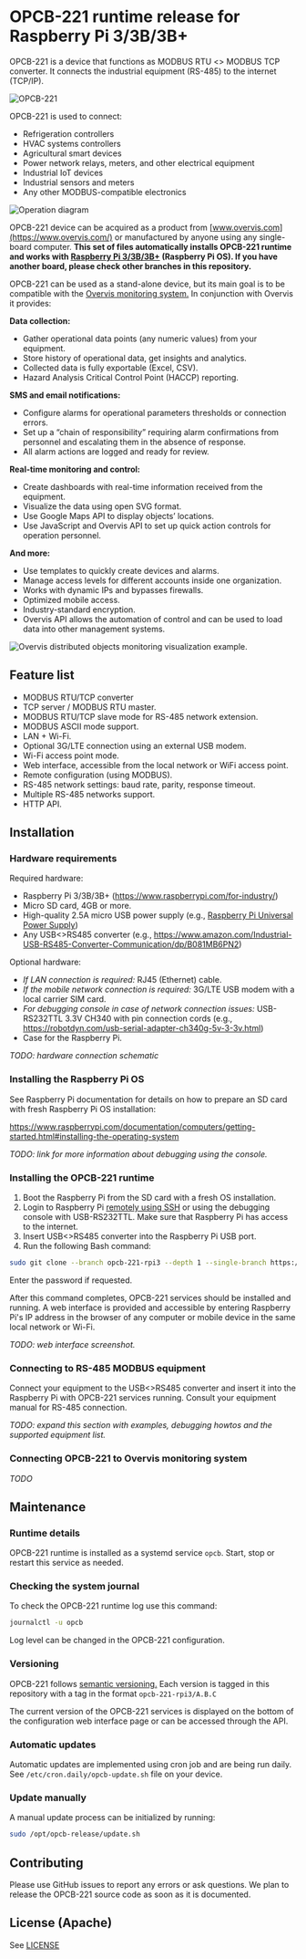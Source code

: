 # OPCB-221 runtime release for Raspberry Pi 3/3B/3B+

OPCB-221 is a device that functions as MODBUS RTU <> MODBUS TCP converter. It
connects the industrial equipment (RS-485) to the internet (TCP/IP).

![OPCB-221](./docs/opcb-221.png)

OPCB-221 is used to connect:

-   Refrigeration controllers
-   HVAC systems controllers
-   Agricultural smart devices
-   Power network relays, meters, and other electrical equipment
-   Industrial IoT devices
-   Industrial sensors and meters
-   Any other MODBUS-compatible electronics

![Operation diagram](./docs/operation-diagram.svg)

OPCB-221 device can be acquired as a product from
[www.overvis.com](https://www.overvis.com/) or manufactured by anyone using any
single-board computer. **This set of files automatically installs OPCB-221
runtime and works with
[Raspberry Pi 3/3B/3B+](https://www.raspberrypi.com/for-industry/) (Raspberry Pi
OS). If you have another board, please check other branches in this
repository.**

OPCB-221 can be used as a stand-alone device, but its main goal is to be
compatible with the [Overvis monitoring system.](https://www.overvis.com/) In
conjunction with Overvis it provides:

**Data collection:**

-   Gather operational data points (any numeric values) from your equipment.
-   Store history of operational data, get insights and analytics.
-   Collected data is fully exportable (Excel, CSV).
-   Hazard Analysis Critical Control Point (HACCP) reporting.

**SMS and email notifications:**

-   Configure alarms for operational parameters thresholds or connection errors.
-   Set up a “chain of responsibility” requiring alarm confirmations from
    personnel and escalating them in the absence of response.
-   All alarm actions are logged and ready for review.

**Real-time monitoring and control:**

-   Create dashboards with real-time information received from the equipment.
-   Visualize the data using open SVG format.
-   Use Google Maps API to display objects’ locations.
-   Use JavaScript and Overvis API to set up quick action controls for operation
    personnel.

**And more:**

-   Use templates to quickly create devices and alarms.
-   Manage access levels for different accounts inside one organization.
-   Works with dynamic IPs and bypasses firewalls.
-   Optimized mobile access.
-   Industry-standard encryption.
-   Overvis API allows the automation of control and can be used to load data
    into other management systems.

![Overvis distributed objects monitoring visualization example.](./docs/overvis-display.jpeg)

## Feature list

-   MODBUS RTU/TCP converter
-   TCP server / MODBUS RTU master.
-   MODBUS RTU/TCP slave mode for RS-485 network extension.
-   MODBUS ASCII mode support.
-   LAN + Wi-Fi.
-   Optional 3G/LTE connection using an external USB modem.
-   Wi-Fi access point mode.
-   Web interface, accessible from the local network or WiFi access point.
-   Remote configuration (using MODBUS).
-   RS-485 network settings: baud rate, parity, response timeout.
-   Multiple RS-485 networks support.
-   HTTP API.

## Installation

### Hardware requirements

Required hardware:

-   Raspberry Pi 3/3B/3B+ (https://www.raspberrypi.com/for-industry/)
-   Micro SD card, 4GB or more.
-   High-quality 2.5A micro USB power supply (e.g.,
    [Raspberry Pi Universal Power Supply](https://www.raspberrypi.com/products/raspberry-pi-universal-power-supply/))
-   Any USB<>RS485 converter (e.g.,
    https://www.amazon.com/Industrial-USB-RS485-Converter-Communication/dp/B081MB6PN2)

Optional hardware:

-   _If LAN connection is required:_ RJ45 (Ethernet) cable.
-   _If the mobile network connection is required:_ 3G/LTE USB modem with a
    local carrier SIM card.
-   _For debugging console in case of network connection issues:_ USB-RS232TTL
    3.3V CH340 with pin connection cords (e.g.,
    https://robotdyn.com/usb-serial-adapter-ch340g-5v-3-3v.html)
-   Case for the Raspberry Pi.

_TODO: hardware connection schematic_

### Installing the Raspberry Pi OS

See Raspberry Pi documentation for details on how to prepare an SD card with
fresh Raspberry Pi OS installation:

https://www.raspberrypi.com/documentation/computers/getting-started.html#installing-the-operating-system

_TODO: link for more information about debugging using the console._

### Installing the OPCB-221 runtime

1. Boot the Raspberry Pi from the SD card with a fresh OS installation.
2. Login to Raspberry Pi
   [remotely using SSH](https://www.raspberrypi.com/documentation/computers/remote-access.html#introduction-to-remote-access)
   or using the debugging console with USB-RS232TTL. Make sure that Raspberry Pi
   has access to the internet.
3. Insert USB<>RS485 converter into the Raspberry Pi USB port.
4. Run the following Bash command:

```bash
sudo git clone --branch opcb-221-rpi3 --depth 1 --single-branch https://github.com/overvis/opcb-release.git /opt/opcb-release && sudo /opt/opcb-release/setup.sh
```

Enter the password if requested.

After this command completes, OPCB-221 services should be installed and running.
A web interface is provided and accessible by entering Raspberry Pi's IP address
in the browser of any computer or mobile device in the same local network or
Wi-Fi.

_TODO: web interface screenshot._

### Connecting to RS-485 MODBUS equipment

Connect your equipment to the USB<>RS485 converter and insert it into the
Raspberry Pi with OPCB-221 services running. Consult your equipment manual for
RS-485 connection.

_TODO: expand this section with examples, debugging howtos and the supported
equipment list._

### Connecting OPCB-221 to Overvis monitoring system

_TODO_

## Maintenance

### Runtime details

OPCB-221 runtime is installed as a systemd service `opcb`. Start, stop or
restart this service as needed.

### Checking the system journal

To check the OPCB-221 runtime log use this command:

```bash
journalctl -u opcb
```

Log level can be changed in the OPCB-221 configuration.

### Versioning

OPCB-221 follows [semantic versioning.](https://semver.org/) Each version is
tagged in this repository with a tag in the format `opcb-221-rpi3/A.B.C`

The current version of the OPCB-221 services is displayed on the bottom of the
configuration web interface page or can be accessed through the API.

### Automatic updates

Automatic updates are implemented using cron job and are being run daily. See
`/etc/cron.daily/opcb-update.sh` file on your device.

### Update manually

A manual update process can be initialized by running:

```bash
sudo /opt/opcb-release/update.sh
```

## Contributing

Please use GitHub issues to report any errors or ask questions. We plan to
release the OPCB-221 source code as soon as it is documented.

## License (Apache)

See [LICENSE](./LICENSE)

